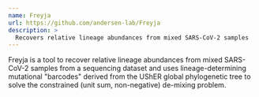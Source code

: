 ```yaml
---
name: Freyja
url: https://github.com/andersen-lab/Freyja
description: >
  Recovers relative lineage abundances from mixed SARS-CoV-2 samples
---
```


Freyja is a tool to recover relative lineage abundances from mixed SARS-CoV-2 samples from a
sequencing dataset and uses lineage-determining mutational "barcodes" derived from the UShER global
phylogenetic tree to solve the constrained (unit sum, non-negative) de-mixing problem.

